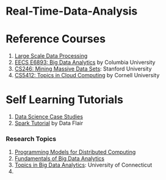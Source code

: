 # Real-Time-Data-Analysis



# Reference Courses
1. [Large Scale Data Processing](https://heather.miller.am/teaching/cs4240/spring2018/)
2. [EECS E6893: Big Data Analytics](https://www.ee.columbia.edu/~cylin/course/bigdata/index.html) by Columbia University
3. [CS246: Mining Massive Data Sets](https://web.stanford.edu/class/cs246/): Stanford University
4. [CS5412: Topics in Cloud Computing](http://www.cs.cornell.edu/courses/cs5412/2019sp/) by Cornell University


# Self Learning Tutorials
1. [Data Science Case Studies](https://github.com/anindya-saha/Data-Science-with-Spark)
2. [Spark Tutorial](https://data-flair.training/blogs/spark-tutorial/) by Data Flair


### Research Topics 
1. [Programming Models for Distributed Computing](https://heather.miller.am/teaching/cs7680/)
2. [Fundamentals of Big Data Analytics](https://www.ti.rwth-aachen.de/teaching/BigData/FBDA.pdf)
3. [Topics in Big Data Analytics](https://raj.cse.uconn.edu/cse-5095-topics-in-big-data-analytics-spring-2014/#): University of Connecticut
4. 
